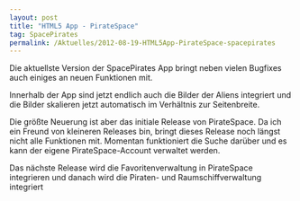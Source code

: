 ```yaml
---
layout: post
title: "HTML5 App - PirateSpace"
tag: SpacePirates
permalink: /Aktuelles/2012-08-19-HTML5App-PirateSpace-spacepirates
---
```


Die aktuellste Version der SpacePirates App bringt neben vielen Bugfixes auch einiges an neuen Funktionen mit.

Innerhalb der App sind jetzt endlich auch die Bilder der Aliens integriert und die Bilder skalieren jetzt automatisch im Verhältnis zur Seitenbreite.

Die größte Neuerung ist aber das initiale Release von PirateSpace. Da ich ein Freund von kleineren Releases bin, bringt dieses Release noch längst nicht alle Funktionen mit. Momentan funktioniert die Suche darüber und es kann der eigene PirateSpace-Account verwaltet werden.

Das nächste Release wird die Favoritenverwaltung in PirateSpace integrieren und danach wird die Piraten- und Raumschiffverwaltung integriert
